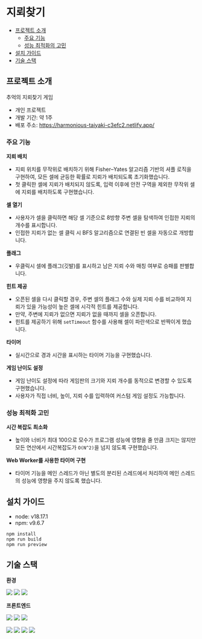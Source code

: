 # 지뢰찾기

- [프로젝트 소개](#프로젝트-소개)
  - [주요 기능](#주요-기능)
  - [성능 최적화의 고민](#성능-최적화의-고민)
- [설치 가이드](#설치-가이드)
- [기술 스택](#기술-스택)

## 프로젝트 소개

추억의 지뢰찾기 게임

- 개인 프로젝트
- 개발 기간: 약 1주
- 배포 주소: https://harmonious-taiyaki-c3efc2.netlify.app/

### 주요 기능

**지뢰 배치**

- 지뢰 위치를 무작위로 배치하기 위해 Fisher–Yates 알고리즘 기반의 셔플 로직을 구현하여, 모든 셀에 균등한 확률로 지뢰가 배치되도록 초기화했습니다.
- 첫 클릭한 셀에 지뢰가 배치되지 않도록, 입력 이후에 안전 구역을 제외한 무작위 셀에 지뢰를 배치하도록 구현했습니다.

**셀 열기**

- 사용자가 셀을 클릭하면 해당 셀 기준으로 8방향 주변 셀을 탐색하여 인접한 지뢰의 개수를 표시합니다.
- 인접한 지뢰가 없는 셀 클릭 시 BFS 알고리즘으로 연결된 빈 셀을 자동으로 개방합니다.

**플래그**

- 우클릭시 셀에 플래그(깃발)를 표시하고 남은 지뢰 수와 매칭 여부로 승패를 판별합니다.

**힌트 제공**

- 오픈된 셀을 다시 클릭할 경우, 주변 셀의 플래그 수와 실제 지뢰 수를 비교하여 지뢰가 있을 가능성이 높은 셀에 시각적 힌트를 제공합니다.
- 만약, 주변에 지뢰가 없으면 지뢰가 없을 때까지 셀을 오픈합니다.
- 힌트를 제공하기 위해 `setTimeout` 함수를 사용해 셀이 파란색으로 반짝이게 했습니다.

**타이머**

- 실시간으로 경과 시간을 표시하는 타이머 기능을 구현했습니다.

**게임 난이도 설정**

- 게임 난이도 설정에 따라 게임판의 크기와 지뢰 개수를 동적으로 변경할 수 있도록 구현했습니다.
- 사용자가 직접 너비, 높이, 지뢰 수를 입력하여 커스텀 게임 설정도 가능합니다.

### 성능 최적화 고민

**시간 복잡도 최소화**

- 높이와 너비가 최대 100으로 모수가 프로그램 성능에 영향을 줄 만큼 크지는 않지만 모든 연산에서 시간복잡도가 `O(N^2)`을 넘지 않도록 구현했습니다.

**Web Worker를 사용한 타이머 구현**

- 타이머 기능을 메인 스레드가 아닌 별도의 분리된 스레드에서 처리하여 메인 스레드의 성능에 영향을 주지 않도록 했습니다.

## 설치 가이드

- node: v18.17.1
- npm: v9.6.7

```
npm install
npm run build
npm run preview
```

## 기술 스택

**환경**

<img src="https://img.shields.io/badge/visualstudiocode-007ACC?style=for-the-badge&logo=visualstudiocode&logoColor=white"> <img src="https://img.shields.io/badge/git-F05032?style=for-the-badge&logo=git&logoColor=white"> <img src="https://img.shields.io/badge/github-181717?style=for-the-badge&logo=github&logoColor=white">

**프론트엔드**

<img src="https://img.shields.io/badge/vite-646CFF?style=for-the-badge&logo=vite&logoColor=white"> <img src="https://img.shields.io/badge/react-61DAFB?style=for-the-badge&logo=react&logoColor=white"> <img src="https://img.shields.io/badge/typescript-3178C6?style=for-the-badge&logo=typescript&logoColor=white">

<img src="https://img.shields.io/badge/reactrouter-CA4245?style=for-the-badge&logo=reactrouter&logoColor=white"> <img src="https://img.shields.io/badge/redux-764ABC?style=for-the-badge&logo=redux&logoColor=white"> <img src="https://img.shields.io/badge/styledcomponents-DB7093?style=for-the-badge&logo=styledcomponents&logoColor=white"> <img src="https://img.shields.io/badge/mui-007FFF?style=for-the-badge&logo=mui&logoColor=white">
